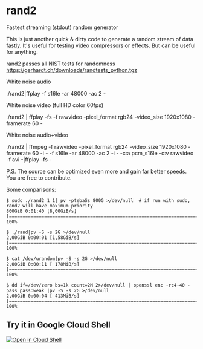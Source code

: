 # rand2
Fastest streaming (stdout) random generator

This is just another quick & dirty code to generate a random stream of data fastly.
It's useful for testing video compressors or effects.
But can be useful for anything.

rand2 passes all NIST tests for randomness
https://gerhardt.ch/downloads/randtests_python.tgz

White noise audio

./rand2|ffplay -f s16le -ar 48000 -ac 2 -

White noise video (full HD color 60fps)

./rand2 | ffplay -fs -f rawvideo -pixel_format rgb24 -video_size 1920x1080 -framerate 60 -

White noise audio+video

./rand2 | ffmpeg -f rawvideo -pixel_format rgb24 -video_size 1920x1080 -framerate 60 -i - -f s16le -ar 48000 -ac 2 -i - -c:a pcm_s16le -c:v rawvideo -f avi -|ffplay -fs -

P.S.
The source can be optimized even more and gain far better speeds.
You are free to contribute.

Some comparisons:

    $ sudo ./rand2 1 1| pv -ptebaSs 800G >/dev/null  # if run with sudo, rand2 will have maximum priority
    800GiB 0:01:40 [8,00GiB/s] [========================================================================>] 100%          

    $ ./rand|pv -S -s 2G >/dev/null
    2,00GiB 0:00:01 [1,58GiB/s] [========================================================================>] 100%            

    $ cat /dev/urandom|pv -S -s 2G >/dev/null
    2,00GiB 0:00:11 [ 178MiB/s] [========================================================================>] 100%            

    $ dd if=/dev/zero bs=1k count=2M 2>/dev/null | openssl enc -rc4-40 -pass pass:weak |pv -S -s 2G >/dev/null
    2,00GiB 0:00:04 [ 413MiB/s] [========================================================================>] 100%            

## Try it in Google Cloud Shell
[![Open in Cloud Shell](http://gstatic.com/cloudssh/images/open-btn.png)](https://console.cloud.google.com/cloudshell/open?git_repo=https:%2F%2Fgithub.com%2Fzibri%2Frand2&shellonly=true&page=shell)
